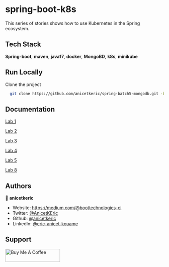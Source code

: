 # spring-boot-k8s

This series of stories shows how to use Kubernetes in the Spring ecosystem.

## Tech Stack

**Spring-boot**, **maven**, **java17**, **docker**, **MongoBD**, **k8s**, **minikube**

## Run Locally

Clone the project

```bash
  git clone https://github.com/anicetkeric/spring-batch5-mongodb.git -b <lab-branch>
```

## Documentation

[Lab 1](https://boottechnologies-ci.medium.com/lab1-spring-boot-k8s-deploy-spring-boot-application-on-kubernetes-6b76c9f55e16)

[Lab 2](https://boottechnologies-ci.medium.com/lab2-spring-boot-k8s-kubernetes-health-probes-with-spring-boot-07f06a28433d)

[Lab 3](https://boottechnologies-ci.medium.com/lab3-spring-boot-k8s-mastering-configmaps-in-kubernetes-6c5884c27688)

[Lab 4](https://boottechnologies-ci.medium.com/lab4-spring-boot-k8s-using-kubernetes-secrets-in-spring-boot-4a10d3c89623)

[Lab 5](https://boottechnologies-ci.medium.com/lab5-spring-boot-k8s-understanding-kubernetes-resources-management-8b6188d3b9b6)

[Lab 8](https://boottechnologies-ci.medium.com/lab8-spring-boot-k8s-deploy-a-spring-boot-application-on-kubernetes-using-helm-chart-9847a11633cc)

## Authors

👤 **anicetkeric**

* Website: https://medium.com/@boottechnologies-ci
* Twitter: [@AnicetKEric](https://twitter.com/AnicetKEric)
* Github: [@anicetkeric](https://github.com/anicetkeric)
* LinkedIn: [@eric-anicet-kouame](https://linkedin.com/in/eric-anicet-kouame-49029577)

## Support
<a href="https://www.buymeacoffee.com/boottechnou" target="_blank"><img src="https://cdn.buymeacoffee.com/buttons/default-orange.png" alt="Buy Me A Coffee" height="41" width="174"></a>
